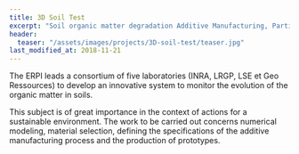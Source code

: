 ```yaml
---
title: 3D Soil Test
excerpt: "Soil organic matter degradation Additive Manufacturing, Participatory research"
header:
  teaser: "/assets/images/projects/3D-soil-test/teaser.jpg"
last_modified_at: 2018-11-21 
---
```




The ERPI leads a consortium of five laboratories (INRA, LRGP, LSE et Geo Ressources) to develop an innovative system to monitor the evolution of the organic matter in soils. 

This subject is of great importance in the context of actions for a sustainable environment. The work to be carried out concerns numerical modeling, material selection, defining the specifications of the additive manufacturing process and the production of prototypes.